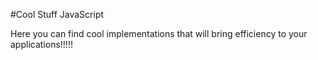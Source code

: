 #Cool Stuff JavaScript



Here you can find cool implementations that will bring efficiency to your applications!!!!!
